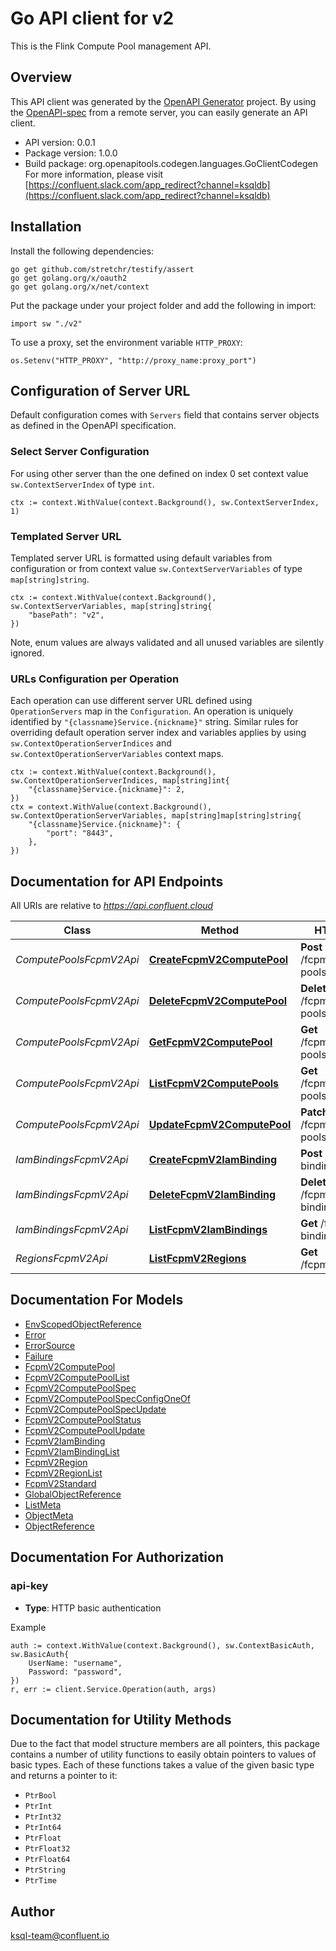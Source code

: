 # Go API client for v2

This is the Flink Compute Pool management API.

## Overview
This API client was generated by the [OpenAPI Generator](https://openapi-generator.tech) project.  By using the [OpenAPI-spec](https://www.openapis.org/) from a remote server, you can easily generate an API client.

- API version: 0.0.1
- Package version: 1.0.0
- Build package: org.openapitools.codegen.languages.GoClientCodegen
For more information, please visit [https://confluent.slack.com/app_redirect?channel=ksqldb](https://confluent.slack.com/app_redirect?channel=ksqldb)

## Installation

Install the following dependencies:

```shell
go get github.com/stretchr/testify/assert
go get golang.org/x/oauth2
go get golang.org/x/net/context
```

Put the package under your project folder and add the following in import:

```golang
import sw "./v2"
```

To use a proxy, set the environment variable `HTTP_PROXY`:

```golang
os.Setenv("HTTP_PROXY", "http://proxy_name:proxy_port")
```

## Configuration of Server URL

Default configuration comes with `Servers` field that contains server objects as defined in the OpenAPI specification.

### Select Server Configuration

For using other server than the one defined on index 0 set context value `sw.ContextServerIndex` of type `int`.

```golang
ctx := context.WithValue(context.Background(), sw.ContextServerIndex, 1)
```

### Templated Server URL

Templated server URL is formatted using default variables from configuration or from context value `sw.ContextServerVariables` of type `map[string]string`.

```golang
ctx := context.WithValue(context.Background(), sw.ContextServerVariables, map[string]string{
	"basePath": "v2",
})
```

Note, enum values are always validated and all unused variables are silently ignored.

### URLs Configuration per Operation

Each operation can use different server URL defined using `OperationServers` map in the `Configuration`.
An operation is uniquely identified by `"{classname}Service.{nickname}"` string.
Similar rules for overriding default operation server index and variables applies by using `sw.ContextOperationServerIndices` and `sw.ContextOperationServerVariables` context maps.

```
ctx := context.WithValue(context.Background(), sw.ContextOperationServerIndices, map[string]int{
	"{classname}Service.{nickname}": 2,
})
ctx = context.WithValue(context.Background(), sw.ContextOperationServerVariables, map[string]map[string]string{
	"{classname}Service.{nickname}": {
		"port": "8443",
	},
})
```

## Documentation for API Endpoints

All URIs are relative to *https://api.confluent.cloud*

Class | Method | HTTP request | Description
------------ | ------------- | ------------- | -------------
*ComputePoolsFcpmV2Api* | [**CreateFcpmV2ComputePool**](docs/ComputePoolsFcpmV2Api.md#createfcpmv2computepool) | **Post** /fcpm/v2/compute-pools | Create a Compute Pool
*ComputePoolsFcpmV2Api* | [**DeleteFcpmV2ComputePool**](docs/ComputePoolsFcpmV2Api.md#deletefcpmv2computepool) | **Delete** /fcpm/v2/compute-pools/{id} | Delete a Compute Pool
*ComputePoolsFcpmV2Api* | [**GetFcpmV2ComputePool**](docs/ComputePoolsFcpmV2Api.md#getfcpmv2computepool) | **Get** /fcpm/v2/compute-pools/{id} | Read a Compute Pool
*ComputePoolsFcpmV2Api* | [**ListFcpmV2ComputePools**](docs/ComputePoolsFcpmV2Api.md#listfcpmv2computepools) | **Get** /fcpm/v2/compute-pools | List of Compute Pools
*ComputePoolsFcpmV2Api* | [**UpdateFcpmV2ComputePool**](docs/ComputePoolsFcpmV2Api.md#updatefcpmv2computepool) | **Patch** /fcpm/v2/compute-pools/{id} | Update a Compute Pool
*IamBindingsFcpmV2Api* | [**CreateFcpmV2IamBinding**](docs/IamBindingsFcpmV2Api.md#createfcpmv2iambinding) | **Post** /fcpm/v2/iam-bindings | Create an Iam Binding
*IamBindingsFcpmV2Api* | [**DeleteFcpmV2IamBinding**](docs/IamBindingsFcpmV2Api.md#deletefcpmv2iambinding) | **Delete** /fcpm/v2/iam-bindings/{id} | Delete an Iam Binding
*IamBindingsFcpmV2Api* | [**ListFcpmV2IamBindings**](docs/IamBindingsFcpmV2Api.md#listfcpmv2iambindings) | **Get** /fcpm/v2/iam-bindings | List of Iam Bindings
*RegionsFcpmV2Api* | [**ListFcpmV2Regions**](docs/RegionsFcpmV2Api.md#listfcpmv2regions) | **Get** /fcpm/v2/regions | List of Regions


## Documentation For Models

 - [EnvScopedObjectReference](docs/EnvScopedObjectReference.md)
 - [Error](docs/Error.md)
 - [ErrorSource](docs/ErrorSource.md)
 - [Failure](docs/Failure.md)
 - [FcpmV2ComputePool](docs/FcpmV2ComputePool.md)
 - [FcpmV2ComputePoolList](docs/FcpmV2ComputePoolList.md)
 - [FcpmV2ComputePoolSpec](docs/FcpmV2ComputePoolSpec.md)
 - [FcpmV2ComputePoolSpecConfigOneOf](docs/FcpmV2ComputePoolSpecConfigOneOf.md)
 - [FcpmV2ComputePoolSpecUpdate](docs/FcpmV2ComputePoolSpecUpdate.md)
 - [FcpmV2ComputePoolStatus](docs/FcpmV2ComputePoolStatus.md)
 - [FcpmV2ComputePoolUpdate](docs/FcpmV2ComputePoolUpdate.md)
 - [FcpmV2IamBinding](docs/FcpmV2IamBinding.md)
 - [FcpmV2IamBindingList](docs/FcpmV2IamBindingList.md)
 - [FcpmV2Region](docs/FcpmV2Region.md)
 - [FcpmV2RegionList](docs/FcpmV2RegionList.md)
 - [FcpmV2Standard](docs/FcpmV2Standard.md)
 - [GlobalObjectReference](docs/GlobalObjectReference.md)
 - [ListMeta](docs/ListMeta.md)
 - [ObjectMeta](docs/ObjectMeta.md)
 - [ObjectReference](docs/ObjectReference.md)


## Documentation For Authorization



### api-key

- **Type**: HTTP basic authentication

Example

```golang
auth := context.WithValue(context.Background(), sw.ContextBasicAuth, sw.BasicAuth{
    UserName: "username",
    Password: "password",
})
r, err := client.Service.Operation(auth, args)
```


## Documentation for Utility Methods

Due to the fact that model structure members are all pointers, this package contains
a number of utility functions to easily obtain pointers to values of basic types.
Each of these functions takes a value of the given basic type and returns a pointer to it:

* `PtrBool`
* `PtrInt`
* `PtrInt32`
* `PtrInt64`
* `PtrFloat`
* `PtrFloat32`
* `PtrFloat64`
* `PtrString`
* `PtrTime`

## Author

ksql-team@confluent.io

